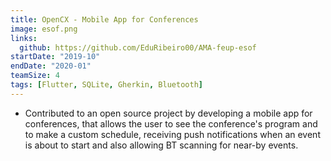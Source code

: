 ```yaml
---
title: OpenCX - Mobile App for Conferences
image: esof.png
links:
  github: https://github.com/EduRibeiro00/AMA-feup-esof
startDate: "2019-10"
endDate: "2020-01"
teamSize: 4
tags: [Flutter, SQLite, Gherkin, Bluetooth]
---
```

* Contributed to an open source project by developing a mobile app for conferences, that allows the user to see the conference's program and to make a custom schedule, receiving push notifications when an event is about to start and also allowing BT scanning for near-by events.
